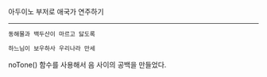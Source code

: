 아두이노 부저로 애국가 연주하기

---

``` c
동해물과 백두산이 마르고 닳도록

하느님이 보우하사 우리나라 만세
```



noTone() 함수를 사용해서 음 사이의 공백을 만들었다.

